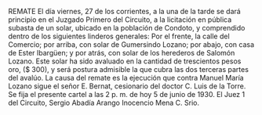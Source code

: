 REMATE
El día viernes, 27 de los corrientes, a la una de la tarde se dará principio en el Juzgado Primero del Circuito, a la licitación en pública subasta de un solar, ubicado en la población de Condoto, y comprendido dentro de los siguientes linderos generales:
Por el frente, la calle del Comercio; por arriba, con solar de Gumersindo Lozano; por abajo, con casa de Ester Ibargüen; y por atrás, con solar de los herederos de Salomón Lozano.
Este solar ha sido avaluado en la cantidad de trescientos pesos oro, ($ 300), y será postura admisible la que cubra las dos terceras partes del avalúo.
La causa del remate es la ejecución que contra Manuel María Lozano sigue el señor E. Bernat, cesionario del doctor C. Luis de la Torre.
Se fija el presente cartel a las 2 p. m. de hoy 5 de junio de 1930.
El Juez 1 del Circuito,
Sergio Abadía Arango
Inocencio Mena C. Srio.
